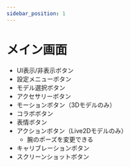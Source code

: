 ```yaml
---
sidebar_position: 1
---
```

# メイン画面

- UI表示/非表示ボタン
- 設定メニューボタン
- モデル選択ボタン
- アクセサリーボタン
- モーションボタン（3Dモデルのみ）
- コラボボタン
- 表情ボタン
- アクションボタン（Live2Dモデルのみ）
  - 腕のポーズを変更できる
- キャリブレーションボタン
- スクリーンショットボタン